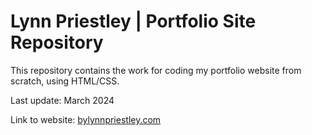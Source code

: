 <h1>Lynn Priestley | Portfolio Site Repository</h1>

This repository contains the work for coding my portfolio website from scratch, using HTML/CSS.

Last update: March 2024

Link to website: [bylynnpriestley.com](https://bylynnpriestley.com/)
